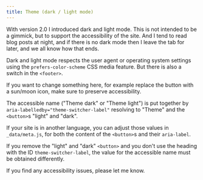 ```yaml
---
title: Theme (dark / light mode)
---
```


With version 2.0 I introduced dark and light mode. This is not intended to be a gimmick, but to support the accessibility of the site. And I tend to read blog posts at night, and if there is no dark mode then I leave the tab for later, and we all know how that ends.

Dark and light mode respects the user agent or operating system settings using the `prefers-color-scheme` CSS media feature. But there is also a switch in the `<footer>`.

If you want to change something here, for example replace the button with a sun/moon icon, make sure to preserve accessibility.

The accessible name ("Theme dark" or "Theme light") is put together by `aria-labelledby="theme-switcher-label"` resolving to "Theme" and the `<button>`s "light" and "dark".

If your site is in another language, you can adjust those values in `_data/meta.js`, for both the content of the `<button>`s and their `aria-label`.

If you remove the "light" and "dark" `<button>` and you don't use the heading with the ID `theme-switcher-label`, the value for the accessible name must be obtained differently.

If you find any accessibility issues, please let me know.
